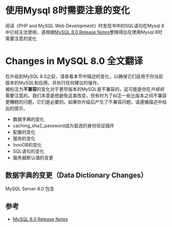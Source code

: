 # 使用Mysql 8时需要注意的变化 
阅读《PHP and MySQL Web Development》时发现书中的SQL语句在Mysql 8中已经无法使用，遂根据[MySQL 8.0 Release Notes](https://dev.mysql.com/doc/relnotes/mysql/8.0/en/)整理得出在使用Mysql 8时需要注意的变化
# Changes in MySQL 8.0 全文翻译
在升级到MySQL 8.0之前，请查看本节中描述的变化，以确保它们适用于你当前版本的MySQL和应用，并执行任何建议的操作。  
被标注为**不兼容**的变化对于更早版本的MySQL是不兼容的，这可能是你在*升级前*需要注意的。我们本意是想避免这类改变，但有时为了纠正一些比版本之间不兼容更糟糕的问题，它们是必要的。如果你升级后产生了不兼容问题，请遵循描述中给出的提示。  
+ 数据字典的变化
+ caching_sha2_password成为首选的身份验证插件  
+ 配置的变化
+ 服务的变化
+ InnoDB的变化
+ SQL语句的变化
+ 服务器默认值的变更
## 数据字典的变更（Data Dictionary Changes）  
MySQL Server 8.0 包含
## 参考 
+ [MySQL 8.0 Release Notes](https://dev.mysql.com/doc/relnotes/mysql/8.0/en/)